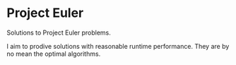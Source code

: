 # Project Euler

Solutions to Project Euler problems.

I aim to prodive solutions with reasonable runtime performance. They are by no mean the optimal algorithms.
